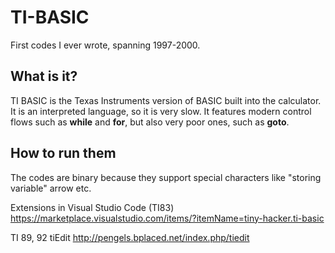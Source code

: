 # TI-BASIC
First codes I ever wrote, spanning 1997-2000.

## What is it?
TI BASIC is the Texas Instruments version of BASIC built into the calculator. It is an interpreted language, so it is very slow.
It features modern control flows such as **while** and **for**, but also very poor ones, such as **goto**.

## How to run them 
The codes are binary because they support special characters like "storing variable" arrow etc.

Extensions in Visual Studio Code (TI83) https://marketplace.visualstudio.com/items/?itemName=tiny-hacker.ti-basic


TI 89, 92 tiEdit http://pengels.bplaced.net/index.php/tiedit

